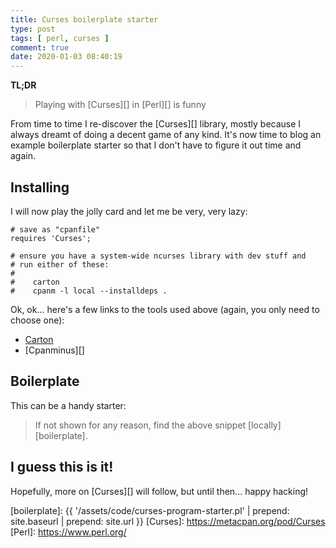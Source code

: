 ```yaml
---
title: Curses boilerplate starter
type: post
tags: [ perl, curses ]
comment: true
date: 2020-01-03 08:40:19
---
```


**TL;DR**

> Playing with [Curses][] in [Perl][] is funny

From time to time I re-discover the [Curses][] library, mostly because I
always dreamt of doing a decent game of any kind. It's now time to blog an
example boilerplate starter so that I don't have to figure it out time and
again.

## Installing

I will now play the jolly card and let me be very, very lazy:

```
# save as "cpanfile"
requires 'Curses';

# ensure you have a system-wide ncurses library with dev stuff and
# run either of these:
# 
#    carton
#    cpanm -l local --installdeps .
```

Ok, ok... here's a few links to the tools used above (again, you only need
to choose one):

- [Carton][]
- [Cpanminus][]


## Boilerplate

This can be a handy starter:

<script src="https://gitlab.com/polettix/notechs/snippets/1926735.js"></script>

> If not shown for any reason, find the above snippet [locally][boilerplate].


## I guess this is it!

Hopefully, more on [Curses][] will follow, but until then... happy hacking!


[Carton]: https://metacpan.org/pod/Carton
[cpanm]: https://metacpan.org/pod/App-cpanminus
[boilerplate]: {{ '/assets/code/curses-program-starter.pl' | prepend: site.baseurl | prepend: site.url }}
[Curses]: https://metacpan.org/pod/Curses
[Perl]: https://www.perl.org/
